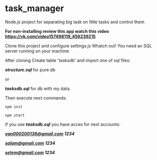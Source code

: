 # task_manager
Node.js project for separating big task on little tasks and control them

**For non-installing review this app watch this video <https://vk.com/video157498119_456239215>**

Clone this project and configure settings.js
Whatch out! You need an SQL server running on your machine

After cloning Create table 'tasksdb' and import one of sql files: 

***structure.sql*** for pure db 

or 

***tasksdb.sql*** for db with my data.


Then execute next commands:


`npm init`


`npm start`

If you use ***tasksdb.sql*** you have acces for next accounts:

***van000200136@gmail.com 1234***

***salam@gmail.com 1234***

***selem@gmail.com 1234***
